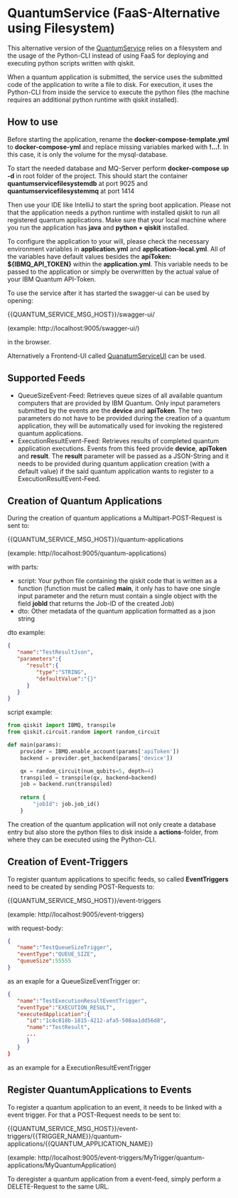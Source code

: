 # QuantumService (FaaS-Alternative using Filesystem)

This alternative version of the [QuantumService](https://github.com/LHommeDeBat/QuantumServiceFaas) relies on a filesystem and the usage of the Python-CLI instead of using FaaS for deploying and executing python scripts written with qiskit.

When a quantum application is submitted, the service uses the submitted code of the application to write a file to disk.
For execution, it uses the Python-CLI from inside the service to execute the python files (the machine requires an additional python runtime with qiskit installed).

## How to use

Before starting the application, rename the **docker-compose-template.yml** to **docker-compose-yml** and replace missing variables marked with **!...!**. In this case, it is only the volume for the mysql-database.

To start the needed database and MQ-Server perform **docker-compose up -d** in root folder of the project. This should start the container **quantumservicefilesystemdb** at port 9025 and **quantumservicefilesystemmq** at port 1414

Then use your IDE like IntelliJ to start the spring boot application.
Please not that the application needs a python runtime with installed qiskit to run all registered quantum applications.
Make sure that your local machine where you run the application has **java** and **python + qiskit** installed.

To configure the application to your will, please check the necessary environment variables in **application.yml** and **application-local.yml**.
All of the variables have default values besides the **apiToken: ${IBMQ_API_TOKEN}** within the **application.yml**. This variable needs to be passed to the application or simply be overwritten by the actual value of your IBM Quantum API-Token.

To use the service after it has started the swagger-ui can be used by opening:

{{QUANTUM_SERVICE_MSG_HOST}}/swagger-ui/

(example: http://localhost:9005/swagger-ui/)

in the browser.

Alternatively a Frontend-UI called [QuanatumServiceUI](https://github.com/LHommeDeBat/QuantumServiceUI) can be used.

## Supported Feeds

- QueueSizeEvent-Feed: Retrieves queue sizes of all available quantum computers that are provided by IBM Quantum. Only input parameters submitted by the events are the **device** and **apiToken**. The two parameters do not have to be provided during the creation of a quantum application, they will be automatically used for invoking the registered quantum applications.
- ExecutionResultEvent-Feed: Retrieves results of completed quantum application executions. Events from this feed provide **device**, **apiToken** and **result**. The **result** parameter will be passed as a JSON-String and it needs to be provided during quantum application creation (with a default value) if the said quantum application wants to register to a ExecutionResultEvent-Feed.

## Creation of Quantum Applications

During the creation of quantum applications a Multipart-POST-Request is sent to:

{{QUANTUM_SERVICE_MSG_HOST}}/quantum-applications

(example: http//localhost:9005/quantum-applications)

with parts:

- script: Your python file containing the qiskit code that is written as a function (function must be called **main**, it only has to have one single input parameter and the return must contain a single object with the field **jobId** that returns the Job-ID of the created Job)
- dto: Other metadata of the quantum application formatted as a json string

dto example:

``` json
{
   "name":"TestResultJson",
   "parameters":{
      "result":{
         "type":"STRING",
         "defaultValue":"{}"
      }
   }
}
```

script example:

``` python
from qiskit import IBMQ, transpile
from qiskit.circuit.random import random_circuit

def main(params):
    provider = IBMQ.enable_account(params['apiToken'])
    backend = provider.get_backend(params['device'])

    qx = random_circuit(num_qubits=5, depth=4)
    transpiled = transpile(qx, backend=backend)
    job = backend.run(transpiled)
    
    return {
        "jobId": job.job_id()
    }
```

The creation of the quantum application will not only create a database entry but also store the python files to disk inside a **actions**-folder, from where they can be executed using the Python-CLI.

## Creation of Event-Triggers

To register quantum applications to specific feeds, so called **EventTriggers** need to be created by sending POST-Requests to:

{{QUANTUM_SERVICE_MSG_HOST}}/event-triggers

(example: http//localhost:9005/event-triggers)

with request-body:

``` json
{
   "name":"TestQueueSizeTrigger",
   "eventType":"QUEUE_SIZE",
   "queueSize":55555
}
```

as an exaple for a QueueSizeEventTrigger or:

``` json
{
   "name":"TestExecutionResultEventTrigger",
   "eventType":"EXECUTION_RESULT",
   "executedApplication":{
      "id":"1c4c818b-1815-4212-afa5-508aa1dd56d8",
      "name":"TestResult",
      ...
      }
   }
}
```
as an example for a ExecutionResultEventTrigger

## Register QuantumApplications to Events

To register a quantum application to an event, it needs to be linked with a event trigger.
For that a POST-Request needs to be sent to:

{{QUANTUM_SERVICE_MSG_HOST}}/event-triggers/{{TRIGGER_NAME}}/quantum-applications/{{QUANTUM_APPLICATION_NAME}}

(example: http//localhost:9005/event-triggers/MyTrigger/quantum-applications/MyQuantumApplication)

To deregister a quantum application from a event-feed, simply perform a DELETE-Request to the same URL.
